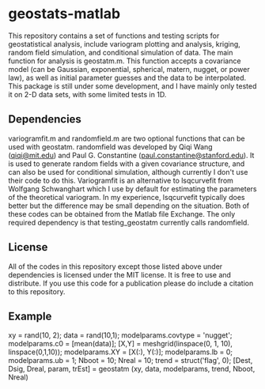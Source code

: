 # geostats-matlab
This repository contains a set of functions and testing scripts for geostatistical analysis, include variogram plotting and 
analysis, kriging, random field simulation, and conditional simulation of data. The main function for analysis is geostatm.m. 
This function accepts a covariance model (can be Gaussian, exponential, spherical, matern, nugget, or power law), as well as 
initial parameter guesses and the data to be interpolated. This package is still under some development, and I have mainly only
tested it on 2-D data sets, with some limited tests in 1D. 

## Dependencies
variogramfit.m and randomfield.m are two optional functions that can be used with geostatm. randomfield was developed by 
Qiqi Wang (qiqi@mit.edu) and Paul G. Constantine (paul.constantine@stanford.edu). It is used to generate random fields with 
a given covariance structure, and can also be used for conditional simulation, although currently I don't use their code to 
do this. Variogramfit is an alternative to lsqcurvefit from Wolfgang Schwanghart which I use by default for estimating the parameters of the theoretical variogram. In my experience, lsqcurvefit typically does better but the difference may be small depending on the situation. Both of these codes can be obtained from the Matlab file Exchange. The only required dependency is 
that testing_geostatm currently calls randomfield. 

## License
All of the codes in this repository except those listed above under dependencies is licensed under the MIT license. It is free to use and distribute. If you use this code for a publication please do 
include a citation to this repository. 

## Example
xy = rand(10, 2); 
data = rand(10,1); 
modelparams.covtype = 'nugget';
modelparams.c0 = [mean(data)];
[X,Y] = meshgrid(linspace(0, 1, 10), linspace(0,1,10)); 
modelparams.XY = [X(:), Y(:)];
modelparams.lb = 0; 
modelparams.ub = 1; 
Nboot = 10; 
Nreal = 10; 
trend = struct('flag', 0);
[Dest, Dsig, Dreal, param, trEst] = geostatm (xy, data, modelparams, trend, Nboot, Nreal)